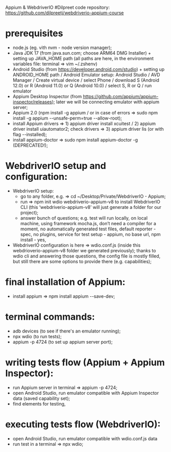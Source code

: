 Appium & WebdriverIO
#Dilpreet code repository:
https://github.com/dilpreetj/webdriverio-appium-course

# prerequisites

- node.js (eg. vith nvm - node version manager);
- Java JDK 17 (from java.sun.com; choose ARM64 DMG Installer) + setting up JAVA_HOME path (all paths are here, in the environment variables file: terminal => vim ~/.zshenv)
- Android Studio (from https://developer.android.com/studio) + setting up ANDROID_HOME path / Android Emulator setup: Android Studio / AVD Manager / Create virtual device / select Phone / download S (Android 12.0) or R (Android 11.0) or Q (Android 10.0) / select S, R or Q / run emulator
- Appium Desktop Inspector (from https://github.com/appium/appium-inspector/releases); later we will be connecting emulator with appium server;
- Appium 2.0 (npm install -g appium / or in case of errors => sudo npm install -g appium --unsafe-perm=true --allow-root);
- install Appium drivers => 1) appium driver install xcuitest / 2) appium driver install uiautomator2; check drivers => 3) appium driver lis (or with flag --installed);
- install appium-doctor => sudo npm install appium-doctor -g (DEPRECATED!);

# WebdriverIO setup and configuration:

- WebdriverIO setup:
  - go to any folder, e.g. => cd ~/Desktop/Private/WebdriverIO - Appium;
  - run => npm init wdio webdriverio-appium-v8 to install WebdriverIO CLI (this ‘webdriverio-appium-v8’ will just generate a folder for our project);
  - answer bunch of questions; e.g. test will run locally, on local machine, using framework mocha.js, don’t need a compiler for a moment, no automatically generated test files, default reporter - spec, no plugins, service for test setup - appium, no base url, npm install - yes,
- WebdriverIO configuration is here => wdio.conf.js (inside this webdrioverio-appium-v8 folder we generated previously); thanks to wdio cli and answering those questions, the config file is mostly filled, but still there are some options to provide there (e.g. capabilities);

# final installation of Appium:

- install appium => npm install appium --save-dev;

# terminal commands:

- adb devices (to see if there's an emulator running);
- npx wdio (to run tests);
- appium -p 4724 (to set up appium server port);

# writing tests flow (Appium + Appium Inspector):

- run Appium server in terminal => appium -p 4724;
- open Android Studio, run emulator compatible with Appium Inspector data (saved capability set);
- find elements for testing,

# executing tests flow (WebdriverIO):

- open Android Studio, run emulator compatible with wdio.conf.js data
- run test in a terminal => npx wdio;
